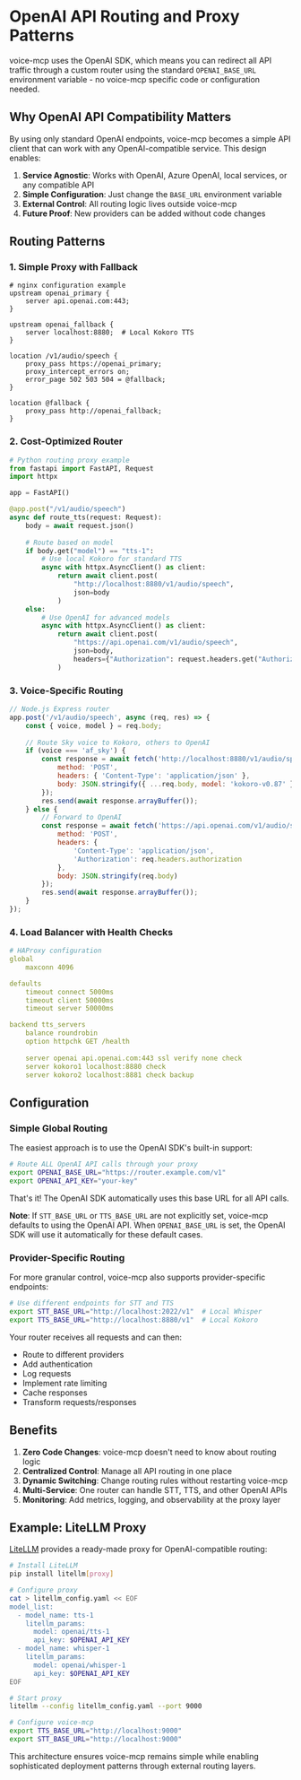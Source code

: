 # OpenAI API Routing and Proxy Patterns

voice-mcp uses the OpenAI SDK, which means you can redirect all API traffic through a custom router using the standard `OPENAI_BASE_URL` environment variable - no voice-mcp specific code or configuration needed.

## Why OpenAI API Compatibility Matters

By using only standard OpenAI endpoints, voice-mcp becomes a simple API client that can work with any OpenAI-compatible service. This design enables:

1. **Service Agnostic**: Works with OpenAI, Azure OpenAI, local services, or any compatible API
2. **Simple Configuration**: Just change the `BASE_URL` environment variable
3. **External Control**: All routing logic lives outside voice-mcp
4. **Future Proof**: New providers can be added without code changes

## Routing Patterns

### 1. Simple Proxy with Fallback

```nginx
# nginx configuration example
upstream openai_primary {
    server api.openai.com:443;
}

upstream openai_fallback {
    server localhost:8880;  # Local Kokoro TTS
}

location /v1/audio/speech {
    proxy_pass https://openai_primary;
    proxy_intercept_errors on;
    error_page 502 503 504 = @fallback;
}

location @fallback {
    proxy_pass http://openai_fallback;
}
```

### 2. Cost-Optimized Router

```python
# Python routing proxy example
from fastapi import FastAPI, Request
import httpx

app = FastAPI()

@app.post("/v1/audio/speech")
async def route_tts(request: Request):
    body = await request.json()
    
    # Route based on model
    if body.get("model") == "tts-1":
        # Use local Kokoro for standard TTS
        async with httpx.AsyncClient() as client:
            return await client.post(
                "http://localhost:8880/v1/audio/speech",
                json=body
            )
    else:
        # Use OpenAI for advanced models
        async with httpx.AsyncClient() as client:
            return await client.post(
                "https://api.openai.com/v1/audio/speech",
                json=body,
                headers={"Authorization": request.headers.get("Authorization")}
            )
```

### 3. Voice-Specific Routing

```javascript
// Node.js Express router
app.post('/v1/audio/speech', async (req, res) => {
    const { voice, model } = req.body;
    
    // Route Sky voice to Kokoro, others to OpenAI
    if (voice === 'af_sky') {
        const response = await fetch('http://localhost:8880/v1/audio/speech', {
            method: 'POST',
            headers: { 'Content-Type': 'application/json' },
            body: JSON.stringify({ ...req.body, model: 'kokoro-v0.87' })
        });
        res.send(await response.arrayBuffer());
    } else {
        // Forward to OpenAI
        const response = await fetch('https://api.openai.com/v1/audio/speech', {
            method: 'POST',
            headers: {
                'Content-Type': 'application/json',
                'Authorization': req.headers.authorization
            },
            body: JSON.stringify(req.body)
        });
        res.send(await response.arrayBuffer());
    }
});
```

### 4. Load Balancer with Health Checks

```yaml
# HAProxy configuration
global
    maxconn 4096

defaults
    timeout connect 5000ms
    timeout client 50000ms
    timeout server 50000ms

backend tts_servers
    balance roundrobin
    option httpchk GET /health
    
    server openai api.openai.com:443 ssl verify none check
    server kokoro1 localhost:8880 check
    server kokoro2 localhost:8881 check backup
```

## Configuration

### Simple Global Routing

The easiest approach is to use the OpenAI SDK's built-in support:

```bash
# Route ALL OpenAI API calls through your proxy
export OPENAI_BASE_URL="https://router.example.com/v1"
export OPENAI_API_KEY="your-key"
```

That's it! The OpenAI SDK automatically uses this base URL for all API calls.

**Note**: If `STT_BASE_URL` or `TTS_BASE_URL` are not explicitly set, voice-mcp defaults to using the OpenAI API. When `OPENAI_BASE_URL` is set, the OpenAI SDK will use it automatically for these default cases.

### Provider-Specific Routing

For more granular control, voice-mcp also supports provider-specific endpoints:

```bash
# Use different endpoints for STT and TTS
export STT_BASE_URL="http://localhost:2022/v1"  # Local Whisper
export TTS_BASE_URL="http://localhost:8880/v1"  # Local Kokoro
```

Your router receives all requests and can then:
- Route to different providers
- Add authentication
- Log requests
- Implement rate limiting
- Cache responses
- Transform requests/responses

## Benefits

1. **Zero Code Changes**: voice-mcp doesn't need to know about routing logic
2. **Centralized Control**: Manage all API routing in one place
3. **Dynamic Switching**: Change routing rules without restarting voice-mcp
4. **Multi-Service**: One router can handle STT, TTS, and other OpenAI APIs
5. **Monitoring**: Add metrics, logging, and observability at the proxy layer

## Example: LiteLLM Proxy

[LiteLLM](https://github.com/BerriAI/litellm) provides a ready-made proxy for OpenAI-compatible routing:

```bash
# Install LiteLLM
pip install litellm[proxy]

# Configure proxy
cat > litellm_config.yaml << EOF
model_list:
  - model_name: tts-1
    litellm_params:
      model: openai/tts-1
      api_key: $OPENAI_API_KEY
  - model_name: whisper-1
    litellm_params:
      model: openai/whisper-1
      api_key: $OPENAI_API_KEY
EOF

# Start proxy
litellm --config litellm_config.yaml --port 9000

# Configure voice-mcp
export TTS_BASE_URL="http://localhost:9000"
export STT_BASE_URL="http://localhost:9000"
```

This architecture ensures voice-mcp remains simple while enabling sophisticated deployment patterns through external routing layers.